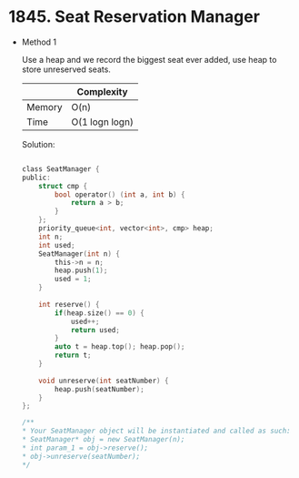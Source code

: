 # 1845. Seat Reservation Manager  
- Method 1

    Use a heap and we record the biggest seat ever added, use heap to store unreserved seats.

    | |   Complexity  |
    | ----------- | ----------- | 
    |  Memory     | O(n) | 
    |      Time       |  O(1 logn logn) | 


    Solution:

    ``` h

    class SeatManager {
    public:
        struct cmp {
            bool operator() (int a, int b) {
                return a > b;
            }
        };
        priority_queue<int, vector<int>, cmp> heap;
        int n;
        int used;
        SeatManager(int n) {
            this->n = n;
            heap.push(1);
            used = 1;
        }
        
        int reserve() {
            if(heap.size() == 0) {
                used++;
                return used;
            }
            auto t = heap.top(); heap.pop();
            return t;
        }
        
        void unreserve(int seatNumber) {
            heap.push(seatNumber);
        }
    };

    /**
    * Your SeatManager object will be instantiated and called as such:
    * SeatManager* obj = new SeatManager(n);
    * int param_1 = obj->reserve();
    * obj->unreserve(seatNumber);
    */

    ```

<!-- - Method 2

    This is another method.

    | |   Complexity  |
    | ----------- | ----------- | 
    |  Memory     | O(n) | 
    |      Time       |  O(n) | 


    Solution:

    ``` h



    ```

- Additional Knowledge:
       
    Here are some additional knowledge.



<br> -->